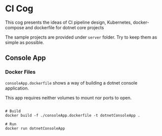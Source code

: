 # CI Cog

This cog presents the ideas of CI pipeline design, Kubernetes, docker-compose and dockerfile for dotnet core projects

The sample projects are provided under `server` folder. Try to keep them as simple as possible.

## Console App

### Docker Files
`consoleApp.dockerfile` shows a way of building a dotnet console application.

This app requires neither volumes to mount nor ports to open.

``` shell

# Build
docker build -f ./consoleApp.dockerfile -t dotnetConsoleApp .

# Run
docker run dotnetConsoleApp

```